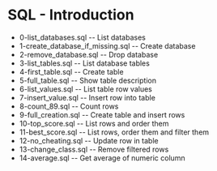 # SQL - Introduction
- 0-list_databases.sql -- List databases 
- 1-create_database_if_missing.sql -- Create database
- 2-remove_database.sql -- Drop database
- 3-list_tables.sql -- List database tables
- 4-first_table.sql -- Create table
- 5-full_table.sql -- Show table description
- 6-list_values.sql -- List table row values
- 7-insert_value.sql -- Insert row into table
- 8-count_89.sql -- Count rows
- 9-full_creation.sql -- Create table and insert rows
- 10-top_score.sql -- List rows and order them
- 11-best_score.sql -- List rows, order them and filter them
- 12-no_cheating.sql -- Update row in table
- 13-change_class.sql -- Remove filtered rows
- 14-average.sql -- Get average of numeric column

